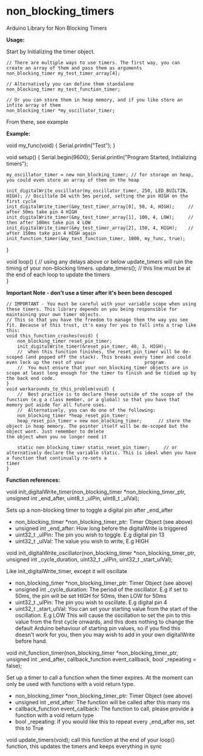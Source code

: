 # non_blocking_timers
Arduino Library for Non Blocking Timers

**Usage:**

Start by Initializing the timer object.

    // There are multiple ways to use timers. The first way, you can create an array of them and pass them as arguments
    non_blocking_timer my_test_timer_array[4];

    // Alternatively you can define them standalone
    non_blocking_timer my_test_function_timer;

    // Or you can store them in heap memory, and if you like store an infite array of them
    non_blocking_timer *my_oscillator_timer;

From there, see example

**Example:**

void my_func(void) {
    Serial.println("Test");
}

void setup() {
    Serial.begin(9600);
    Serial.println("Program Started, Initializing timers");

    my_oscillator_timer = new non_blocking_timer; // for storage on heap, you could even store an array of them on the heap

    init_digitalWrite_oscillator(my_oscillator_timer, 250, LED_BUILTIN, HIGH); // Oscillate D4 with 5ms period, setting the pin HIGH on the first cycle	
    init_digitalWrite_timer(&my_test_timer_array[0], 50, 4, HIGH);     // after 50ms take pin 4 HIGH
    init_digitalWrite_timer(&my_test_timer_array[1], 100, 4, LOW);     // then after 100ms take pin 4 LOW
    init_digitalWrite_timer(&my_test_timer_array[2], 150, 4, HIGH);    // after 150ms take pin 4 HIGH again
    init_function_timer(&my_test_function_timer, 1000, my_func, true);
}

void loop() {
    // using any delays above or below update_timers will ruin the timing of your non-blocking timers. 
    update_timers(); // this line must be at the end of each loop to update the timers    
}

**Important Note - don't use a timer after it's been been descoped**

    // IMPORTANT - You must be careful with your variable scope when using these timers. This library depends on you being responsible for maintaining your own timer objects. 
    // This so that you have the freedom to manage them the way you see fit. Because of this trust, it's easy for you to fall into a trap like this:
    void this_function_crashes(void) {
        non_blocking_timer reset_pin_timer;
        init_digitalWrite_timer(&reset_pin_timer, 40, 3, HIGH); 
        //  when this function finishes, the reset_pin_timer will be de-scoped (and popped off the stack). This breaks every timer and could even lock up the rest of your                      program. 
        //  You must ensure that your non_blocking_timer objects are in scope at least long enough for the timer to finish and be tidied up by the back end code. 
    }
    void workarounds_to_this_problem(void) {
        //  Best practice is to declare these outside of the scope of the function (e.g a class member, or a global) so that you have that memory put aside for all future uses.  
        //  Alternatively, you can do one of the following:
        non_blocking_timer *heap_reset_pin_timer; 
        heap_reset_pin_timer = new non_blocking_timer;      // store the object in heap memory. The pointer itself will be de-scoped but the object wont. Just remember to delete                                                                   the object when you no longer need it

        static non_blocking_timer static_reset_pin_timer;     // or alternatively declare the variable static. This is ideal when you have a function that continually re-sets a                                                                    timer
    }

**Function references:**

void init_digitalWrite_timer(non_blocking_timer *non_blocking_timer_ptr, unsigned int _end_after, uint8_t _ulPin, uint8_t _ulVal);

Sets up a non-blocking timer to toggle a digital pin after _end_after

- non_blocking_timer *non_blocking_timer_ptr: Timer Object (see above)
- unsigned int _end_after: How long before the digitalWrite is triggered
- uint32_t _ulPin: The pin you wish to toggle. E.g digital pin 13
- uint32_t _ulVal: The value you wish to write, E.g HIGH


void init_digitalWrite_oscillator(non_blocking_timer *non_blocking_timer_ptr, unsigned int _cycle_duration, uint32_t _ulPin, uint32_t _start_ulVal);

Like init_digitalWrite_timer, except it will oscillate

- non_blocking_timer *non_blocking_timer_ptr: Timer Object (see above)
- unsigned int _cycle_duration: The period of the oscillator. E.g if set to 50ms, the pin will be set HIGH for 50ms, then LOW for 50ms
- uint32_t _ulPin: The pin you wish to oscillate. E.g digital pin 4
- uint32_t _start_ulVal: You can set your starting value from the start of the oscillation. E.g LOW This will cause the oscillation to set the pin to this value from the first cycle onwards, and this does nothing to change the default Arduino behaviour of starting pin values, so if you find this doesn't work for you, then you may wish to add in your own digitalWrite before hand. 


void init_function_timer(non_blocking_timer *non_blocking_timer_ptr, unsigned int _end_after, callback_function event_callback, bool _repeating = false);

Set up a timer to call a function when the timer expires. At the moment can only be used with functions with a void return type.

- non_blocking_timer *non_blocking_timer_ptr: Timer Object (see above)
- unsigned int _end_after: The function will be called after this many ms
- callback_function event_callback: The function to call, please provide a function with a void return type
- bool _repeating: If you would like this to repeat every _end_after ms, set this to True


void update_timers(void);
call this function at the end of your loop() function, this updates the timers and keeps everything in sync
